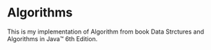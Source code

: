 # Algorithms

This is my implementation of Algorithm from book Data Strctures and Algorithms in Java™ 6th Edition.
